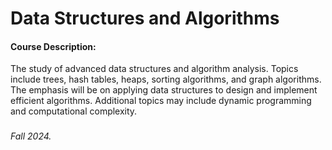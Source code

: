 # Data Structures and Algorithms

#### Course Description:
The study of advanced data structures and algorithm analysis. Topics include trees, hash tables, heaps, sorting algorithms, and graph algorithms. The emphasis will be on applying data structures to design and implement efficient algorithms. Additional topics may include dynamic programming and computational complexity. 

###

###### Fall 2024.
